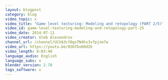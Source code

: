 ```yaml
---
layout: blogpost
category: blog
video_topic: x
video_title: "Game level texturing: Modeling and retopology (PART 2/5)"
video_id: game-level-texturing-modeling-and-retopology-part-25
video_date: 2014-07-11
video_creator: Gleb Alexandrov
channel_url: /channel/UCVA3cYOgsTN4hs3v7pjne7w
video_url: https://youtu.be/8SbTbuK0dZk
video_length: 0:03:40
language_audio: English
language_subs: x
blender_version: 2.78
tags_software: x
---
```

